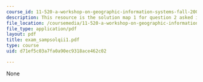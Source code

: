 ```yaml
---
course_id: 11-520-a-workshop-on-geographic-information-systems-fall-2005
description: This resource is the solution map 1 for question 2 asked in sample exam.
file_location: /coursemedia/11-520-a-workshop-on-geographic-information-systems-fall-2005/d71ef5c03a7fa0a90ec9318ace462c02_exam_sampsolqii1.pdf
file_type: application/pdf
layout: pdf
title: exam_sampsolqii1.pdf
type: course
uid: d71ef5c03a7fa0a90ec9318ace462c02

---
```

None